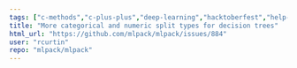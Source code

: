 ```yaml
---
tags: ["c-methods","c-plus-plus","deep-learning","hacktoberfest","help-wanted","machine-learning","machine-learning-library","nearest-neighbor-search","regression","s-keep-open","scientific-computing","t-feature-request"]
title: "More categorical and numeric split types for decision trees"
html_url: "https://github.com/mlpack/mlpack/issues/884"
user: "rcurtin"
repo: "mlpack/mlpack"
---
```


